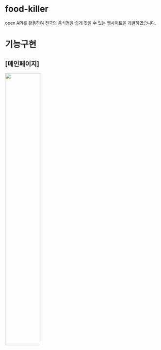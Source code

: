 # food-killer
open API를 활용하여 전국의 음식점을 쉽게 찾을 수 있는 웹사이트을 개발하였습니다.

# 기능구현

## [메인페이지] ##

<img width="48%" src="https://github.com/pueser/food-killer/assets/117990884/1b145e2f-5734-400a-a735-9986c3dbefab"/> 
